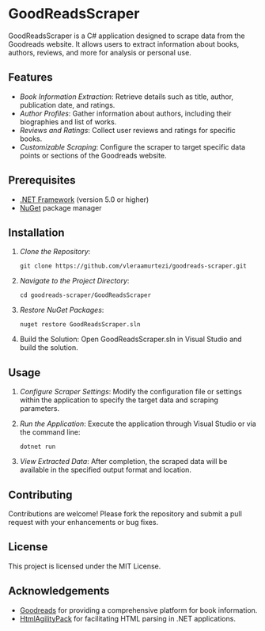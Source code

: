 # GoodReadsScraper

GoodReadsScraper is a C# application designed to scrape data from the Goodreads website. It allows users to extract information about books, authors, reviews, and more for analysis or personal use.

## Features

- *Book Information Extraction*: Retrieve details such as title, author, publication date, and ratings.
- *Author Profiles*: Gather information about authors, including their biographies and list of works.
- *Reviews and Ratings*: Collect user reviews and ratings for specific books.
- *Customizable Scraping*: Configure the scraper to target specific data points or sections of the Goodreads website.

## Prerequisites

- [.NET Framework](https://dotnet.microsoft.com/download) (version 5.0 or higher)
- [NuGet](https://www.nuget.org/) package manager

## Installation

1. *Clone the Repository*:
   ```
   git clone https://github.com/vleraamurtezi/goodreads-scraper.git
   ```

2. *Navigate to the Project Directory*:
   ```
   cd goodreads-scraper/GoodReadsScraper
   ```

3. *Restore NuGet Packages*:
   ```
   nuget restore GoodReadsScraper.sln
   ```

4. Build the Solution: Open GoodReadsScraper.sln in Visual Studio and build the solution.


## Usage

1. *Configure Scraper Settings*:
Modify the configuration file or settings within the application to specify the target data and scraping parameters.
2. *Run the Application*:
Execute the application through Visual Studio or via the command line:
    
    ```
    dotnet run
    ```
    
3. *View Extracted Data*:
After completion, the scraped data will be available in the specified output format and location.

## Contributing

Contributions are welcome! Please fork the repository and submit a pull request with your enhancements or bug fixes.

## License

This project is licensed under the MIT License.

## Acknowledgements

- [Goodreads](https://www.goodreads.com/) for providing a comprehensive platform for book information.
- [HtmlAgilityPack](https://html-agility-pack.net/) for facilitating HTML parsing in .NET applications.
